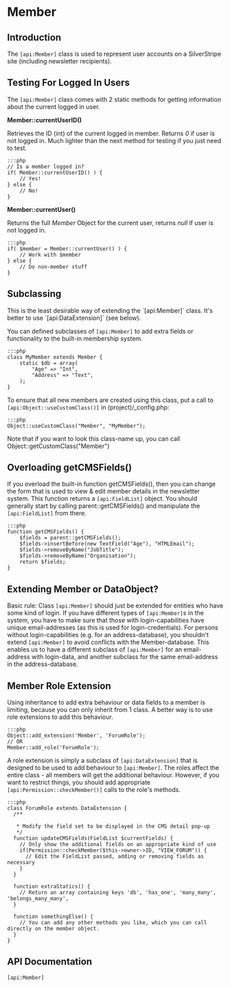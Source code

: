 # Member

## Introduction

The `[api:Member]` class is used to represent user accounts on a SilverStripe site (including newsletter recipients).
 
## Testing For Logged In Users

The `[api:Member]` class comes with 2 static methods for getting information about the current logged in user.

**Member::currentUserID()**

Retrieves the ID (int) of the current logged in member.  Returns *0* if user is not logged in.  Much lighter than the
next method for testing if you just need to test.

	:::php
	// Is a member logged in?
	if( Member::currentUserID() ) {
		// Yes!
	} else {
		// No!
	}


**Member::currentUser()**

Returns the full *Member* Object for the current user, returns *null* if user is not logged in.

	:::php
	if( $member = Member::currentUser() ) {
		// Work with $member
	} else {
		// Do non-member stuff
	}



## Subclassing

<div class="warning" markdown="1">
This is the least desirable way of extending the `[api:Member]` class. It's better to use `[api:DataExtension]`
(see below).
</div>

You can defined subclasses of `[api:Member]` to add extra fields or functionality to the built-in membership system.

	:::php
	class MyMember extends Member {
		static $db = array(
			"Age" => "Int",
			"Address" => "Text",
		);
	}


To ensure that all new members are created using this class, put a call to `[api:Object::useCustomClass()]` in
(project)/_config.php:

	:::php
	Object::useCustomClass("Member", "MyMember");

Note that if you want to look this class-name up, you can call Object::getCustomClass("Member")

## Overloading getCMSFields()

If you overload the built-in function getCMSFields(), then you can change the form that is used to view & edit member
details in the newsletter system.  This function returns a `[api:FieldList]` object.  You should generally start by calling
parent::getCMSFields() and manipulate the `[api:FieldList]` from there.

	:::php
	function getCMSFields() {
		$fields = parent::getCMSFields();
		$fields->insertBefore(new TextField("Age"), "HTMLEmail");
		$fields->removeByName("JobTitle");
		$fields->removeByName("Organisation");
		return $fields;
	}


## Extending Member or DataObject?

Basic rule: Class `[api:Member]` should just be extended for entities who have some kind of login.
If you have different types of `[api:Member]`s in the system, you have to make sure that those with login-capabilities have
unique email-addresses (as this is used for login-credentials). 
For persons without login-capabilities (e.g. for an address-database), you shouldn't extend `[api:Member]` to avoid conflicts
with the Member-database. This enables us to have a different subclass of `[api:Member]` for an email-address with login-data,
and another subclass for the same email-address in the address-database.

## Member Role Extension

Using inheritance to add extra behaviour or data fields to a member is limiting, because you can only inherit from 1
class.  A better way is to use role extensions to add this behaviour.

	:::php
	Object::add_extension('Member', 'ForumRole');
	// OR
	Member::add_role('ForumRole');

A role extension is simply a subclass of `[api:DataExtension]` that is designed to be used to add behaviour to `[api:Member]`. 
The roles affect the entire class - all members will get the additional behaviour.  However, if you want to restrict
things, you should add appropriate `[api:Permission::checkMember()]` calls to the role's methods.

	:::php
	class ForumRole extends DataExtension {
	  /**
	
	   * Modify the field set to be displayed in the CMS detail pop-up
	   */
	  function updateCMSFields(FieldList $currentFields) {
	    // Only show the additional fields on an appropriate kind of use 
	    if(Permission::checkMember($this->owner->ID, "VIEW_FORUM")) {
	      // Edit the FieldList passed, adding or removing fields as necessary
	    }
	  }
	
	  function extraStatics() {
	    // Return an array containing keys 'db', 'has_one', 'many_many', 'belongs_many_many',
	  }
	
	  function somethingElse() {
	    // You can add any other methods you like, which you can call directly on the member object.
	  }
	}


## API Documentation

`[api:Member]`